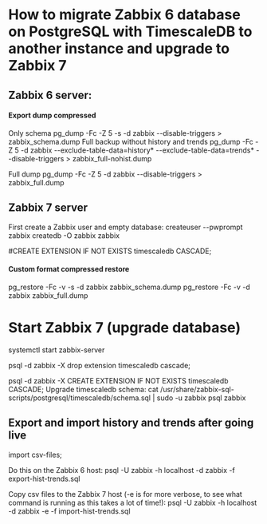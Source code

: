 # How to migrate Zabbix 6 database on PostgreSQL with TimescaleDB to another instance and upgrade to Zabbix 7

## Zabbix 6 server:

#### Export dump compressed
Only schema
pg_dump -Fc -Z 5 -s -d zabbix --disable-triggers > zabbix_schema.dump
Full backup without history and trends
pg_dump -Fc -Z 5 -d zabbix --exclude-table-data=history* --exclude-table-data=trends*  --disable-triggers > zabbix_full-nohist.dump

Full dump
pg_dump -Fc -Z 5 -d zabbix --disable-triggers > zabbix_full.dump

## Zabbix 7 server

First create a Zabbix user and empty database:
createuser --pwprompt zabbix
createdb -O zabbix zabbix

#CREATE EXTENSION IF NOT EXISTS timescaledb CASCADE;

#### Custom format compressed restore
pg_restore -Fc -v -s -d zabbix zabbix_schema.dump
pg_restore -Fc -v -d zabbix zabbix_full.dump
# Start Zabbix 7 (upgrade database)
systemctl start zabbix-server

psql -d zabbix -X
drop extension timescaledb cascade;

psql -d zabbix -X
CREATE EXTENSION IF NOT EXISTS timescaledb CASCADE;
Upgrade timescaledb schema:
cat /usr/share/zabbix-sql-scripts/postgresql/timescaledb/schema.sql | sudo -u zabbix psql zabbix



## Export and import history and trends after going live

import csv-files;

Do this on the Zabbix 6 host:
psql -U zabbix -h localhost -d zabbix -f export-hist-trends.sql

Copy csv files to the Zabbix 7 host (-e is for more verbose, to see what command is running as this takes a lot of time!):
psql -U zabbix -h localhost -d zabbix -e -f import-hist-trends.sql



